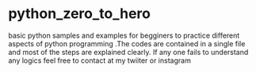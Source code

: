 # python_zero_to_hero
basic python samples and examples for begginers to practice different aspects of python programming .The codes are contained in a single file and most of the steps are explained clearly. If any one fails to understand any logics feel free to contact at my twiiter or instagram
